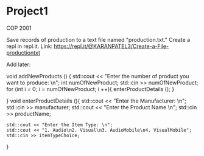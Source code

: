 # Project1
COP 2001 

Save records of production to a text file named "production.txt." 
Create a repl in repl.it.
Link: https://repl.it/@KARANPATEL3/Create-a-File-productiontxt

Add later:

void addNewProducts () {
    std::cout << "Enter the number of product you want to produce: \n";
    int numOfNewProduct;
    std::cin >> numOfNewProduct;
    for (int i = 0; i = numOfNewProduct; i ++){
        enterProductDetails ();
    }

}
void enterProductDetails (){
    std::cout << "Enter the Manufacturer: \n";
    std::cin >> manufacturer;
    std::cout << "Enter the Product Name \n";
    std::cin >> productName;

    std::cout << "Enter the Item Type: \n";
    std::cout << "1. Audio\n2. Visual\n3. AudioMobile\n4. VisualMobile";
    std::cin >> itemTypeChoice;


}
